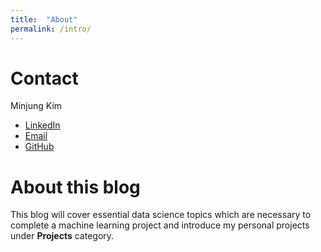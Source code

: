```yaml
---
title:  "About"
permalink: /intro/
---
```


# Contact

Minjung Kim
- [LinkedIn](https://www.linkedin.com/in/minjung-mj-kim/)
- [Email](mailto:kim.mj.minjung@gmail.com)
- [GitHub](https://github.com/minjung-mj-kim)


# About this blog

This blog will cover essential data science topics which are necessary to complete a machine learning project and introduce my personal projects under **Projects** category.
